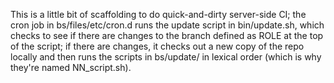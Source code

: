 This is a little bit of scaffolding to do quick-and-dirty  server-side CI; the cron job 
in bs/files/etc/cron.d runs the update script in bin/update.sh, which checks to see if 
there are changes to the branch defined as ROLE at the top of the script; if there
are changes, it checks out a new copy of the repo locally and then runs the scripts 
in bs/update/ in lexical order (which is why they're named NN_script.sh).

